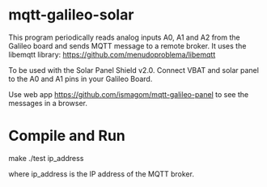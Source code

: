# mqtt-galileo-solar

This program periodically reads analog inputs A0, A1 and A2 from the Galileo board and sends MQTT message to a remote broker. It uses the libemqtt library: https://github.com/menudoproblema/libemqtt

To be used with the Solar Panel Shield v2.0. Connect VBAT and solar panel to the A0 and A1 pins in your Galileo Board. 

Use web app https://github.com/ismagom/mqtt-galileo-panel to see the messages in a browser. 

# Compile and Run

make
./test ip_address

where ip_address is the IP address of the MQTT broker. 



